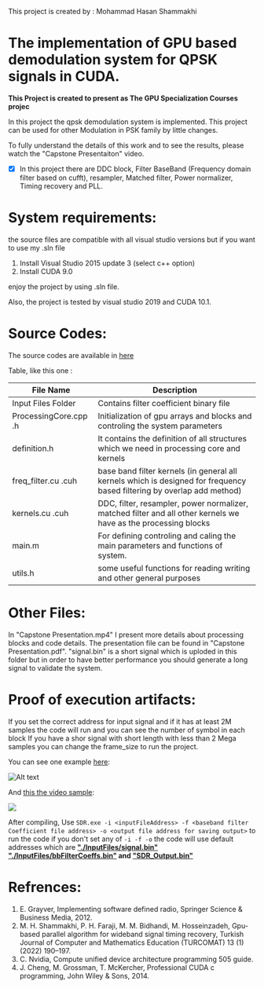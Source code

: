 This project is created by : Mohammad Hasan Shammakhi

# The implementation of GPU based demodulation system for QPSK signals in CUDA.

**This Project is created to present as The GPU Specialization Courses projec**

In this project the qpsk demodulation system is implemented. This project can be used for other Modulation in PSK family by little changes.

To fully understand the details of this work and to see the results, please watch the "Capstone Presentaiton" video.

- [x] In this project there are DDC block, Filter BaseBand (Frequency domain filter based on cufft), resampler, Matched filter, Power normalizer, Timing recovery and PLL.
# System requirements:
the source files are compatible with all visual studio versions but if you want to use my .sln file
1. Install Visual Studio 2015 update 3  (select c++ option)
2. Install CUDA 9.0

enjoy the project by using .sln file.

Also, the project is tested by visual studio 2019 and CUDA 10.1.

# Source Codes:

The source codes are available in [here](https://github.com/mhshammakhi/SDR_GPU/tree/main/QPSKDemodulation/SDR_VS_Version "Source Codes")

Table, like this one :

File Name  | Description
------------- | -------------
Input Files Folder  | Contains filter coefficient binary file
ProcessingCore.cpp .h  |  Initialization of gpu arrays and blocks and controling the system parameters
definition.h  |  It contains the definition of all structures which we need in processing core and kernels
freq_filter.cu .cuh|  base band filter kernels (in general all kernels which is designed for frequency based filtering by overlap add method)
kernels.cu .cuh | DDC, filter, resampler, power normalizer, matched filter and all other kernels we have as the processing blocks
main.m | For defining controling and caling the main parameters and functions of system.
utils.h | some useful functions for reading writing and other general purposes



# Other Files:

In "Capstone Presentation.mp4" I present more details about processing blocks and code details.
The presentation file can be found in "Capstone Presentation.pdf".
"signal.bin" is a short signal which is uploded in this folder but in order to have better performance you should generate a long signal to validate the system.

# Proof of execution artifacts:

If you set the correct address for input signal and if it has at least 2M samples the code will run and you can see the number of symbol in each block
If you have a shor signal with short length with less than 2 Mega samples you can change the frame_size to run the project.

You can see one example [here](https://github.com/mhshammakhi/SDR_GPU/tree/main/QPSKDemodulation/output/Capture.PNG "Run code Example"):

![Alt text](https://github.com/mhshammakhi/SDR_GPU/tree/main/QPSKDemodulation/output/Capture.PNG "Run code Example")

And [this the video sample](https://https://github.com/mhshammakhi/SDR_GPU/blob/main/QPSKDemodulation/output/RunningCode.gif "Run code Example"):

![](https://https://github.com/mhshammakhi/SDR_GPU/blob/main/QPSKDemodulation/output/RunningCode.gif)

After compiling, Use `SDR.exe -i <inputFileAddress> -f <baseband filter Coefficient file address> -o <output file address for saving output>` to run the code
if you don't set any of `-i -f -o` the code will use default addresses which are **<ins>"./InputFiles/signal.bin"</ins> <ins>"./InputFiles/bbFilterCoeffs.bin"</ins> and <ins>"SDR_Output.bin"</ins>**

# Refrences:

1. E. Grayver, Implementing software defined radio, Springer Science & Business Media, 2012.
2. M. H. Shammakhi, P. H. Faraji, M. M. Bidhandi, M. Hosseinzadeh, Gpu-based parallel algorithm for wideband signal timing recovery, Turkish Journal of Computer and Mathematics Education (TURCOMAT) 13 (1) (2022) 190–197.
3. C. Nvidia, Compute unified device architecture programming 505 guide.
4. J. Cheng, M. Grossman, T. McKercher, Professional CUDA c programming, John Wiley & Sons, 2014.
